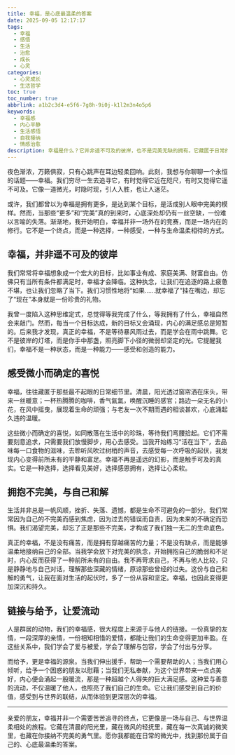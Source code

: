```yaml
---
title: 幸福，是心底最温柔的答案
date: 2025-09-05 12:17:17
tags:
  - 幸福
  - 感悟
  - 生活
  - 治愈
  - 成长
  - 心灵
categories:
  - 心灵成长
  - 生活哲学
toc: true
toc_number: true
abbrlink: a1b2c3d4-e5f6-7g8h-9i0j-k1l2m3n4o5p6
keywords:
  - 幸福感
  - 内心平静
  - 生活感悟
  - 自我接纳
  - 情感治愈
description: 幸福是什么？它并非遥不可及的彼岸，也不是完美无缺的拥有。它藏匿于日常的微光中，盛开在接纳不完美的勇气里，流淌在真诚链接的温暖里。这篇文章，将带你一同探寻，如何从心底深处，找到那份属于自己的、温柔而坚定的幸福答案。
---
```


夜色渐浓，万籁俱寂，只有心跳声在耳边轻柔回响。此刻，我想与你聊聊一个永恒的话题——幸福。我们穷尽一生去追寻它，有时觉得它近在咫尺，有时又觉得它遥不可及。它像一道微光，时隐时现，引人入胜，也让人迷茫。

或许，我们都曾以为幸福是拥有更多，是达到某个目标，是活成别人眼中完美的模样。然而，当那些“更多”和“完美”真的到来时，心底深处却仍有一丝空缺，一份难以言喻的失落。渐渐地，我开始明白，幸福并非一场外在的竞赛，而是一场内在的修行。它不是一个终点，而是一种选择，一种感受，一种与生命温柔相待的方式。

## 幸福，并非遥不可及的彼岸

我们常常将幸福想象成一个宏大的目标，比如事业有成、家庭美满、财富自由。仿佛只有当所有条件都满足时，幸福才会降临。这种执念，让我们在追逐的路上疲惫不堪，也让我们忽略了当下。我们习惯性地将“如果……就幸福了”挂在嘴边，却忘了“现在”本身就是一份珍贵的礼物。

我曾一度陷入这种思维定式，总觉得等我完成了什么，等我拥有了什么，幸福自然会来敲门。然而，每当一个目标达成，新的目标又会涌现，内心的满足感总是短暂的。后来我才发现，真正的幸福，不是等待暴风雨过去，而是学会在雨中跳舞。它不是彼岸的灯塔，而是你手中那盏，照亮脚下小径的微弱却坚定的光。它提醒我们，幸福不是一种状态，而是一种能力——感受和创造的能力。

## 感受微小而确定的喜悦

幸福，往往藏匿于那些最不起眼的日常细节里。清晨，阳光透过窗帘洒在床头，带来一丝暖意；一杯热腾腾的咖啡，香气氤氲，唤醒沉睡的感官；路边一朵无名的小花，在风中摇曳，展现着生命的顽强；与老友一次不期而遇的相谈甚欢，心底涌起久违的温暖。

这些微小而确定的喜悦，如同散落在生活中的珍珠，等待我们弯腰拾起。它们不需要刻意追求，只需要我们放慢脚步，用心去感受。当我开始练习“活在当下”，去品味每一口食物的滋味，去聆听风吹过树梢的声音，去感受每一次呼吸的起伏，我发现内心变得前所未有的平静和富足。幸福不再是遥远的幻影，而是触手可及的真实。它是一种选择，选择看见美好，选择感恩拥有，选择让心柔软。

## 拥抱不完美，与自己和解

生活并非总是一帆风顺，挫折、失落、遗憾，都是生命不可避免的一部分。我们常常因为自己的不完美而感到焦虑，因为过去的错误而自责，因为未来的不确定而恐惧。我们渴望完美，却忘了正是那些不完美，才构成了我们独一无二的生命底色。

真正的幸福，不是没有痛苦，而是拥有穿越痛苦的力量；不是没有缺点，而是能够温柔地接纳自己的全部。当我学会放下对完美的执念，开始拥抱自己的脆弱和不足时，内心反而获得了一种前所未有的自由。我不再苛求自己，不再与他人比较，只是静静地与自己对话，理解那些深藏的情绪，原谅那些曾经的过失。这份与自己和解的勇气，让我在面对生活的起伏时，多了一份从容和坚定。幸福，也因此变得更加深沉和持久。

## 链接与给予，让爱流动

人是群居的动物，我们的幸福感，很大程度上来源于与他人的链接。一份真挚的友情，一段深厚的亲情，一份相知相惜的爱情，都能让我们的生命变得更加丰盈。在这些关系中，我们学会了爱与被爱，学会了理解与包容，学会了付出与分享。

而给予，更是幸福的源泉。当我们伸出援手，帮助一个需要帮助的人；当我们用心倾听，给予一个困惑的朋友以慰藉；当我们无私奉献，为这个世界带来一点点美好，内心便会涌起一股暖流，那是一种超越个人得失的巨大满足感。这种爱与善意的流动，不仅温暖了他人，也照亮了我们自己的生命。它让我们感受到自己的价值，感受到与世界的联结，从而体验到更深层次的幸福。

---

亲爱的朋友，幸福并非一个需要苦苦追寻的终点，它更像是一场与自己、与世界温柔相处的旅程。它藏在清晨的阳光里，藏在微风的轻抚里，藏在每一次真诚的微笑里，也藏在你接纳不完美的勇气里。愿你我都能在日常的微光中，找到那份属于自己的、心底最温柔的答案。
